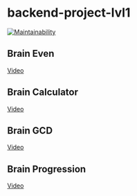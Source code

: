 # backend-project-lvl1
[![Maintainability](https://api.codeclimate.com/v1/badges/69e5edda153d1f41ad39/maintainability)](https://codeclimate.com/github/findersen/backend-project-lvl1/maintainability)

## Brain Even
[Video](https://asciinema.org/a/oWmdH8BJnDaECRhotKfXUEQqH)

## Brain Calculator
[Video](https://asciinema.org/a/4k0nhf7No3jlJClBSmZrbmyAA)

## Brain GCD
[Video](https://asciinema.org/a/qP3qJzdFR4lQARSo2VXziyGD9)

## Brain Progression
[Video](https://asciinema.org/a/yFLMJD6AMDUnPC5V3ON7c8TBa)
